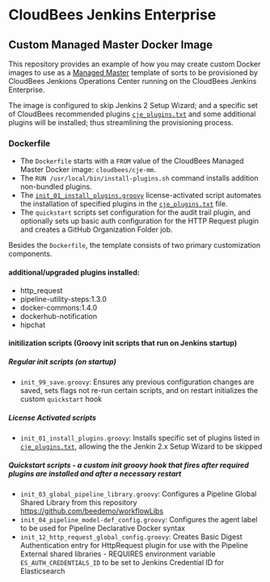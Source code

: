 # CloudBees Jenkins Enterprise 
## Custom Managed Master Docker Image
This repository provides an example of how you may create custom Docker images to use as a [Managed Master](https://go.cloudbees.com/docs/cloudbees-documentation/admin-cje/getting-started/#provision-masters) template of sorts to be provisioned by CloudBees Jenkions Operations Center running on the CloudBees Jenkins Enterprise. 

The image is configured to skip Jenkins 2 Setup Wizard; and a specific set of CloudBees recommended plugins [`cje_plugins.txt`](license-activated/cje_plugins.txt) and some additional plugins will be installed; thus streamlining the provisioning process.

### Dockerfile
- The `Dockerfile` starts with a `FROM` value of the CloudBees Managed Master Docker image: `cloudbees/cje-mm`. 
- The `RUN /usr/local/bin/install-plugins.sh` command installs addition non-bundled plugins.
- The [`init_01_install_plugins.groovy`](license-activated/init_01_install_plugins.groovy) license-activated script automates the installation of specified plugins in the [`cje_plugins.txt`](license-activated/cje_plugins.txt) file.
- The `quickstart` scripts set configuration for the audit trail plugin, and optionally sets up basic auth configuration for the HTTP Request plugin and creates a GitHub Organization Folder job.

Besides the `Dockerfile`, the template consists of two primary customization components.

#### additional/upgraded plugins installed:
- http_request
- pipeline-utility-steps:1.3.0
- docker-commons:1.4.0
- dockerhub-notification
- hipchat

#### initilization scripts (Groovy init scripts that run on Jenkins startup)
##### Regular init scripts (on startup)
- `init_99_save.groovy`: Ensures any previous configuration changes are saved, sets flags not re-run certain scripts, and on restart initializes the custom `quickstart` hook

##### License Activated scripts
- `init_01_install_plugins.groovy`: Installs specific set of plugins listed in [`cje_plugins.txt`](license-activated/cje_plugins.txt), allowing the the Jenkin 2.x Setup Wizard to be skipped

##### Quickstart scripts - a custom init groovy hook that fires after required plugins are installed and after a necessary restart
- `init_03_global_pipeline_library.groovy`: Configures a Pipeline Global Shared Library from this repository https://github.com/beedemo/workflowLibs
- `init_04_pipeline_model-def_config.groovy`: Configures the agent label to be used for Pipeline Declarative Docker syntax
- `init_12_http_request_global_config.groovy`: Creates Basic Digest Authentication entry for HttpRequest plugin for use with the Pipeline External shared libraries - REQUIRES environment variable `ES_AUTH_CREDENTIALS_ID` to be set to Jenkins Credential ID for Elasticsearch

